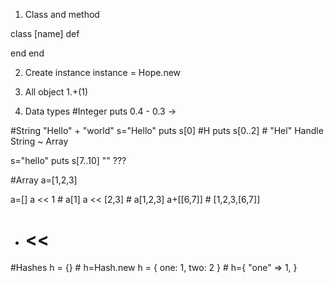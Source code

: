 1. Class and method

class [name]
  def
     
  end
end


2. Create instance
instance = Hope.new

3. All object
1.+(1)

4. Data types
#Integer
puts 0.4 - 0.3 -> 

#String
"Hello" + "world"
s="Hello"
puts s[0] #H
puts s[0..2] # "Hel"
Handle String ~ Array


s="hello"
puts s[7..10] "" ???

#Array
a=[1,2,3]

a=[]
a << 1 # a[1]
a << [2,3] # a[1,2,3]
a+[[6,7]] # [1,2,3,[6,7]]

+ # <<

#Hashes
h = {} # h=Hash.new
h = { one: 1, two: 2 } # h={ "one" => 1, }





